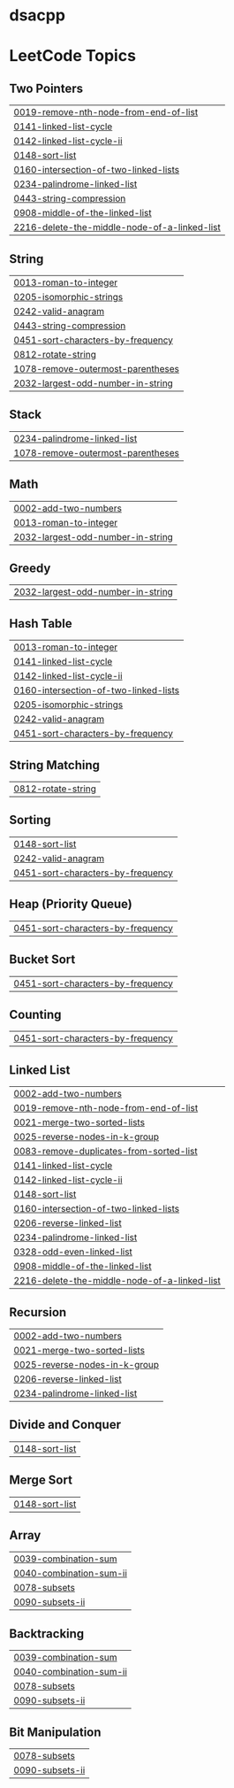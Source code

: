 # dsacpp
<!---LeetCode Topics Start-->
# LeetCode Topics
## Two Pointers
|  |
| ------- |
| [0019-remove-nth-node-from-end-of-list](https://github.com/ujjwal-py/dsacpp/tree/master/0019-remove-nth-node-from-end-of-list) |
| [0141-linked-list-cycle](https://github.com/ujjwal-py/dsacpp/tree/master/0141-linked-list-cycle) |
| [0142-linked-list-cycle-ii](https://github.com/ujjwal-py/dsacpp/tree/master/0142-linked-list-cycle-ii) |
| [0148-sort-list](https://github.com/ujjwal-py/dsacpp/tree/master/0148-sort-list) |
| [0160-intersection-of-two-linked-lists](https://github.com/ujjwal-py/dsacpp/tree/master/0160-intersection-of-two-linked-lists) |
| [0234-palindrome-linked-list](https://github.com/ujjwal-py/dsacpp/tree/master/0234-palindrome-linked-list) |
| [0443-string-compression](https://github.com/ujjwal-py/dsacpp/tree/master/0443-string-compression) |
| [0908-middle-of-the-linked-list](https://github.com/ujjwal-py/dsacpp/tree/master/0908-middle-of-the-linked-list) |
| [2216-delete-the-middle-node-of-a-linked-list](https://github.com/ujjwal-py/dsacpp/tree/master/2216-delete-the-middle-node-of-a-linked-list) |
## String
|  |
| ------- |
| [0013-roman-to-integer](https://github.com/ujjwal-py/dsacpp/tree/master/0013-roman-to-integer) |
| [0205-isomorphic-strings](https://github.com/ujjwal-py/dsacpp/tree/master/0205-isomorphic-strings) |
| [0242-valid-anagram](https://github.com/ujjwal-py/dsacpp/tree/master/0242-valid-anagram) |
| [0443-string-compression](https://github.com/ujjwal-py/dsacpp/tree/master/0443-string-compression) |
| [0451-sort-characters-by-frequency](https://github.com/ujjwal-py/dsacpp/tree/master/0451-sort-characters-by-frequency) |
| [0812-rotate-string](https://github.com/ujjwal-py/dsacpp/tree/master/0812-rotate-string) |
| [1078-remove-outermost-parentheses](https://github.com/ujjwal-py/dsacpp/tree/master/1078-remove-outermost-parentheses) |
| [2032-largest-odd-number-in-string](https://github.com/ujjwal-py/dsacpp/tree/master/2032-largest-odd-number-in-string) |
## Stack
|  |
| ------- |
| [0234-palindrome-linked-list](https://github.com/ujjwal-py/dsacpp/tree/master/0234-palindrome-linked-list) |
| [1078-remove-outermost-parentheses](https://github.com/ujjwal-py/dsacpp/tree/master/1078-remove-outermost-parentheses) |
## Math
|  |
| ------- |
| [0002-add-two-numbers](https://github.com/ujjwal-py/dsacpp/tree/master/0002-add-two-numbers) |
| [0013-roman-to-integer](https://github.com/ujjwal-py/dsacpp/tree/master/0013-roman-to-integer) |
| [2032-largest-odd-number-in-string](https://github.com/ujjwal-py/dsacpp/tree/master/2032-largest-odd-number-in-string) |
## Greedy
|  |
| ------- |
| [2032-largest-odd-number-in-string](https://github.com/ujjwal-py/dsacpp/tree/master/2032-largest-odd-number-in-string) |
## Hash Table
|  |
| ------- |
| [0013-roman-to-integer](https://github.com/ujjwal-py/dsacpp/tree/master/0013-roman-to-integer) |
| [0141-linked-list-cycle](https://github.com/ujjwal-py/dsacpp/tree/master/0141-linked-list-cycle) |
| [0142-linked-list-cycle-ii](https://github.com/ujjwal-py/dsacpp/tree/master/0142-linked-list-cycle-ii) |
| [0160-intersection-of-two-linked-lists](https://github.com/ujjwal-py/dsacpp/tree/master/0160-intersection-of-two-linked-lists) |
| [0205-isomorphic-strings](https://github.com/ujjwal-py/dsacpp/tree/master/0205-isomorphic-strings) |
| [0242-valid-anagram](https://github.com/ujjwal-py/dsacpp/tree/master/0242-valid-anagram) |
| [0451-sort-characters-by-frequency](https://github.com/ujjwal-py/dsacpp/tree/master/0451-sort-characters-by-frequency) |
## String Matching
|  |
| ------- |
| [0812-rotate-string](https://github.com/ujjwal-py/dsacpp/tree/master/0812-rotate-string) |
## Sorting
|  |
| ------- |
| [0148-sort-list](https://github.com/ujjwal-py/dsacpp/tree/master/0148-sort-list) |
| [0242-valid-anagram](https://github.com/ujjwal-py/dsacpp/tree/master/0242-valid-anagram) |
| [0451-sort-characters-by-frequency](https://github.com/ujjwal-py/dsacpp/tree/master/0451-sort-characters-by-frequency) |
## Heap (Priority Queue)
|  |
| ------- |
| [0451-sort-characters-by-frequency](https://github.com/ujjwal-py/dsacpp/tree/master/0451-sort-characters-by-frequency) |
## Bucket Sort
|  |
| ------- |
| [0451-sort-characters-by-frequency](https://github.com/ujjwal-py/dsacpp/tree/master/0451-sort-characters-by-frequency) |
## Counting
|  |
| ------- |
| [0451-sort-characters-by-frequency](https://github.com/ujjwal-py/dsacpp/tree/master/0451-sort-characters-by-frequency) |
## Linked List
|  |
| ------- |
| [0002-add-two-numbers](https://github.com/ujjwal-py/dsacpp/tree/master/0002-add-two-numbers) |
| [0019-remove-nth-node-from-end-of-list](https://github.com/ujjwal-py/dsacpp/tree/master/0019-remove-nth-node-from-end-of-list) |
| [0021-merge-two-sorted-lists](https://github.com/ujjwal-py/dsacpp/tree/master/0021-merge-two-sorted-lists) |
| [0025-reverse-nodes-in-k-group](https://github.com/ujjwal-py/dsacpp/tree/master/0025-reverse-nodes-in-k-group) |
| [0083-remove-duplicates-from-sorted-list](https://github.com/ujjwal-py/dsacpp/tree/master/0083-remove-duplicates-from-sorted-list) |
| [0141-linked-list-cycle](https://github.com/ujjwal-py/dsacpp/tree/master/0141-linked-list-cycle) |
| [0142-linked-list-cycle-ii](https://github.com/ujjwal-py/dsacpp/tree/master/0142-linked-list-cycle-ii) |
| [0148-sort-list](https://github.com/ujjwal-py/dsacpp/tree/master/0148-sort-list) |
| [0160-intersection-of-two-linked-lists](https://github.com/ujjwal-py/dsacpp/tree/master/0160-intersection-of-two-linked-lists) |
| [0206-reverse-linked-list](https://github.com/ujjwal-py/dsacpp/tree/master/0206-reverse-linked-list) |
| [0234-palindrome-linked-list](https://github.com/ujjwal-py/dsacpp/tree/master/0234-palindrome-linked-list) |
| [0328-odd-even-linked-list](https://github.com/ujjwal-py/dsacpp/tree/master/0328-odd-even-linked-list) |
| [0908-middle-of-the-linked-list](https://github.com/ujjwal-py/dsacpp/tree/master/0908-middle-of-the-linked-list) |
| [2216-delete-the-middle-node-of-a-linked-list](https://github.com/ujjwal-py/dsacpp/tree/master/2216-delete-the-middle-node-of-a-linked-list) |
## Recursion
|  |
| ------- |
| [0002-add-two-numbers](https://github.com/ujjwal-py/dsacpp/tree/master/0002-add-two-numbers) |
| [0021-merge-two-sorted-lists](https://github.com/ujjwal-py/dsacpp/tree/master/0021-merge-two-sorted-lists) |
| [0025-reverse-nodes-in-k-group](https://github.com/ujjwal-py/dsacpp/tree/master/0025-reverse-nodes-in-k-group) |
| [0206-reverse-linked-list](https://github.com/ujjwal-py/dsacpp/tree/master/0206-reverse-linked-list) |
| [0234-palindrome-linked-list](https://github.com/ujjwal-py/dsacpp/tree/master/0234-palindrome-linked-list) |
## Divide and Conquer
|  |
| ------- |
| [0148-sort-list](https://github.com/ujjwal-py/dsacpp/tree/master/0148-sort-list) |
## Merge Sort
|  |
| ------- |
| [0148-sort-list](https://github.com/ujjwal-py/dsacpp/tree/master/0148-sort-list) |
## Array
|  |
| ------- |
| [0039-combination-sum](https://github.com/ujjwal-py/dsacpp/tree/master/0039-combination-sum) |
| [0040-combination-sum-ii](https://github.com/ujjwal-py/dsacpp/tree/master/0040-combination-sum-ii) |
| [0078-subsets](https://github.com/ujjwal-py/dsacpp/tree/master/0078-subsets) |
| [0090-subsets-ii](https://github.com/ujjwal-py/dsacpp/tree/master/0090-subsets-ii) |
## Backtracking
|  |
| ------- |
| [0039-combination-sum](https://github.com/ujjwal-py/dsacpp/tree/master/0039-combination-sum) |
| [0040-combination-sum-ii](https://github.com/ujjwal-py/dsacpp/tree/master/0040-combination-sum-ii) |
| [0078-subsets](https://github.com/ujjwal-py/dsacpp/tree/master/0078-subsets) |
| [0090-subsets-ii](https://github.com/ujjwal-py/dsacpp/tree/master/0090-subsets-ii) |
## Bit Manipulation
|  |
| ------- |
| [0078-subsets](https://github.com/ujjwal-py/dsacpp/tree/master/0078-subsets) |
| [0090-subsets-ii](https://github.com/ujjwal-py/dsacpp/tree/master/0090-subsets-ii) |
<!---LeetCode Topics End-->